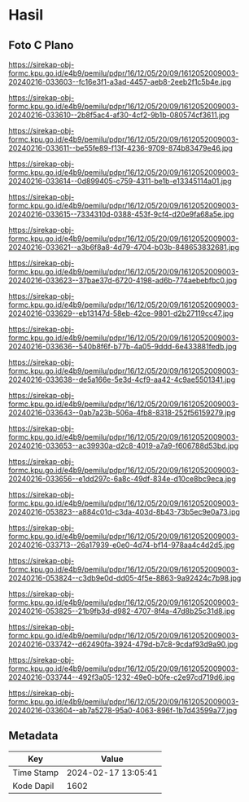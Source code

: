 # Hasil

## Foto C Plano

https://sirekap-obj-formc.kpu.go.id/e4b9/pemilu/pdpr/16/12/05/20/09/1612052009003-20240216-033603--fc16e3f1-a3ad-4457-aeb8-2eeb2f1c5b4e.jpg

https://sirekap-obj-formc.kpu.go.id/e4b9/pemilu/pdpr/16/12/05/20/09/1612052009003-20240216-033610--2b8f5ac4-af30-4cf2-9b1b-080574cf3611.jpg

https://sirekap-obj-formc.kpu.go.id/e4b9/pemilu/pdpr/16/12/05/20/09/1612052009003-20240216-033611--be55fe89-f13f-4236-9709-874b83479e46.jpg

https://sirekap-obj-formc.kpu.go.id/e4b9/pemilu/pdpr/16/12/05/20/09/1612052009003-20240216-033614--0d899405-c759-4311-be1b-e13345114a01.jpg

https://sirekap-obj-formc.kpu.go.id/e4b9/pemilu/pdpr/16/12/05/20/09/1612052009003-20240216-033615--7334310d-0388-453f-9cf4-d20e9fa68a5e.jpg

https://sirekap-obj-formc.kpu.go.id/e4b9/pemilu/pdpr/16/12/05/20/09/1612052009003-20240216-033621--a3b6f8a8-4d79-4704-b03b-848653832681.jpg

https://sirekap-obj-formc.kpu.go.id/e4b9/pemilu/pdpr/16/12/05/20/09/1612052009003-20240216-033623--37bae37d-6720-4198-ad6b-774aebebfbc0.jpg

https://sirekap-obj-formc.kpu.go.id/e4b9/pemilu/pdpr/16/12/05/20/09/1612052009003-20240216-033629--eb13147d-58eb-42ce-9801-d2b27119cc47.jpg

https://sirekap-obj-formc.kpu.go.id/e4b9/pemilu/pdpr/16/12/05/20/09/1612052009003-20240216-033636--540b8f6f-b77b-4a05-9ddd-6e433881fedb.jpg

https://sirekap-obj-formc.kpu.go.id/e4b9/pemilu/pdpr/16/12/05/20/09/1612052009003-20240216-033638--de5a166e-5e3d-4cf9-aa42-4c9ae5501341.jpg

https://sirekap-obj-formc.kpu.go.id/e4b9/pemilu/pdpr/16/12/05/20/09/1612052009003-20240216-033643--0ab7a23b-506a-4fb8-8318-252f56159279.jpg

https://sirekap-obj-formc.kpu.go.id/e4b9/pemilu/pdpr/16/12/05/20/09/1612052009003-20240216-033653--ac39930a-d2c8-4019-a7a9-f606788d53bd.jpg

https://sirekap-obj-formc.kpu.go.id/e4b9/pemilu/pdpr/16/12/05/20/09/1612052009003-20240216-033656--e1dd297c-6a8c-49df-834e-d10ce8bc9eca.jpg

https://sirekap-obj-formc.kpu.go.id/e4b9/pemilu/pdpr/16/12/05/20/09/1612052009003-20240216-053823--a884c01d-c3da-403d-8b43-73b5ec9e0a73.jpg

https://sirekap-obj-formc.kpu.go.id/e4b9/pemilu/pdpr/16/12/05/20/09/1612052009003-20240216-033713--26a17939-e0e0-4d74-bf14-978aa4c4d2d5.jpg

https://sirekap-obj-formc.kpu.go.id/e4b9/pemilu/pdpr/16/12/05/20/09/1612052009003-20240216-053824--c3db9e0d-dd05-4f5e-8863-9a92424c7b98.jpg

https://sirekap-obj-formc.kpu.go.id/e4b9/pemilu/pdpr/16/12/05/20/09/1612052009003-20240216-053825--21b9fb3d-d982-4707-8f4a-47d8b25c31d8.jpg

https://sirekap-obj-formc.kpu.go.id/e4b9/pemilu/pdpr/16/12/05/20/09/1612052009003-20240216-033742--d62490fa-3924-479d-b7c8-9cdaf93d9a90.jpg

https://sirekap-obj-formc.kpu.go.id/e4b9/pemilu/pdpr/16/12/05/20/09/1612052009003-20240216-033744--492f3a05-1232-49e0-b0fe-c2e97cd719d6.jpg

https://sirekap-obj-formc.kpu.go.id/e4b9/pemilu/pdpr/16/12/05/20/09/1612052009003-20240216-033604--ab7a5278-95a0-4063-896f-1b7d43599a77.jpg


## Metadata

| Key        | Value               |
| ---------- | ------------------- |
| Time Stamp | 2024-02-17 13:05:41 |
| Kode Dapil | 1602                |



